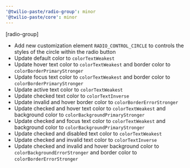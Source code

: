 ```yaml
---
'@twilio-paste/radio-group': minor
'@twilio-paste/core': minor
---
```


[radio-group]

- Add new customization element `RADIO_CONTROL_CIRCLE` to controls the styles of the circle within the radio button
- Update default color to `colorTextWeakest`
- Update hover text color to `colorTextWeakest` and border color to `colorBorderPrimaryStronger`
- Update focus text color to `colorTextWeakest` and border color to `colorBorderPrimaryStronger`
- Update active text color to `colorTextWeakest`
- Update checked text color to `colorTextInverse`
- Update invalid and hover border color to `colorBorderErrorStronger`
- Update checked and hover text color to `colorTextWeakest` and background color to `colorBackgroundPrimaryStronger`
- Update checked and focus text color to `colorTextWeakest` and background color to `colorBackgroundPrimaryStronger`
- Update checked and disabled text color to `colorTextWeakest`
- Update checked and invalid text color to `colorTextInverse`
- Update checked and invalid and hover background color to `colorBackgroundErrorStronger` and border color to `colorBorderErrorStronger`
